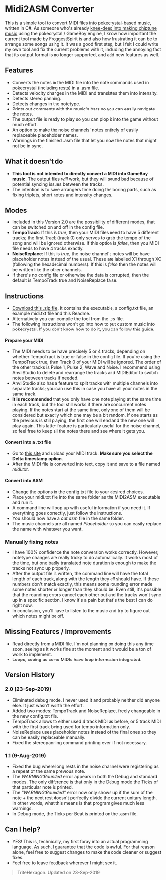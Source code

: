 # Midi2ASM Converter
This is a simple tool to convert MIDI files into [pokecrystal](https://github.com/pret/pokecrystal)-based music, written in C#. As someone who's already [knee-deep into making chiptune music](https://soundcloud.com/user-930339535/sets/all-demixes) using the pokecrystal / GameBoy engine, I know how important the current tool made by FroggestSpirit is and also how frustrating it can be to arrange some songs using it. It was a good first step, but I felt I could write my own tool and fix the current problems with it, including the annoying fact that its output format is no longer supported, and add new features as well.

## Features
* Converts the notes in the MIDI file into the note commands used in pokecrystal (including rests) in a .asm file.
* Detects velocity changes in the MIDI and translates them into intensity.
* Detects stereo panning.
* Detects changes in the notetype.
* Prints out comments with the music's bars so you can easily navigate the notes.
* The output file is ready to play so you can plop it into the game without much effort.
* An option to make the noise channels' notes entirely of easily replaceable placeholder names.
* Warnings in the finished .asm file that let you now the notes that might not be in sync.

## What it doesn't do
* **This tool is not intended to directly convert a MIDI into GameBoy music**. The output files *will* work, but they will sound bad because of potential syncing issues between the tracks.
* The intention is to save arrangers time doing the boring parts, such as fixing triplets, short notes and intensity changes.

## Modes
* Included in this Version 2.0 are the possibility of different modes, that can be switched on and off in the config file.
* **TempoTrack**: If this is *true*, then your MIDI files need to have 5 different tracks; the first Track (track 0) only serves to grab the tempo of the song and will be ignored otherwise. If this option is *false*, then you MIDI file needs to have 4 tracks exactly.
* **NoiseReplace**: If this is *true*, the noise channel's notes will be have placeholder notes instead of the usual. These are labelled X1 through XC (following the hexadecimal numbers). If this is *false* then the notes will be written like the other channels.
* If there's no config file or otherwise the data is corrupted, then the default is TempoTrack true and NoiseReplace false.

## Instructions
* [Download this .zip file](https://drive.google.com/file/d/1onOYErBBgkIeJHuYXTnHC3F3bZZKjfr-/view?usp=sharing). It contains the executable, a config.txt file, an example midi.txt file and this Readme.
* Alternatively you can compile the tool from the .cs file.
* The following instructions won't go into how to put custom music into pokecrystal. If you don't know how to do it, you can follow [this guide](https://github.com/pret/pokecrystal/wiki/Add-a-new-music-song).
#### Prepare your MIDI
* The MIDI needs to be have precisely 5 or 4 tracks, depending on whether TempoTrack is true or false in the config file. If you're using the TempoTrack true, then Track 0 of your MIDI will be ignored. The order of the other tracks is Pulse 1, Pulse 2, Wave and Noise. I recommend using AnvilStudio to delete and rearrange the tracks and MIDIEditor to switch notes between tracks if needed.
* AnvilStudio also has a feature to split tracks with multiple channels into separate tracks; you can use this in case you have all your notes in the same track.
* **It is recommended** that you only have one note playing at the same time in each track, but the tool still works if there are concurrent notes playing. If the notes start at the same time, only one of them will be considered but exactly which one may be a bit random. If one starts as the previous is still playing, the first one will end and the new one will play again. This latter feature is particularly useful for the noise channel, so feel free to keep all the notes there and see where it gets you.
#### Convert into a .txt file
* Go to [this site](http://flashmusicgames.com/midi/mid2txt.php) and upload your MIDI track. **Make sure you select the Delta timestamp option**.
* After the MIDI file is converted into text, copy it and save to a file named *midi.txt*.
#### Convert into ASM
* Change the options in the config.txt file to your desired choices.
* Place your midi.txt file into the same folder as the MIDI2ASM executable and run it.
* A command line will pop up with useful information if you need it. If everything goes correctly, just follow the instructions.
* You should now have a *out.asm* file in the same folder.
* The music channels are all named *Placeholder* so you can easily replace the name with whatever you want.
### Manually fixing notes
* I have 100% confidence the note conversion works correctly. However, notetype changes are really tricky to do automatically. It works most of the time, but one badly translated note duration is enough to make the tracks not sync up properly.
* After the output file is written, the command line will have the total length of each track, along with the length they *all* should have. If these numbers don't match exactly, this means some rounding error made some notes shorter or longer than they should be. Even still, it's possible that the rounding errors cancel each other out and the tracks won't sync up in a specific section. I know it's a pain but that's the best I can do right now.
* In conclusion, you'll have to listen to the music and try to figure out which notes might be off.

## Missing Features / Improvements 
* Read directly from a MIDI file. I'm not planning on doing this any time soon, seeing as it works fine at the moment and it would be a ton of work to implement.
* Loops, seeing as some MIDIs have loop information integrated.

## Version History
### 2.0 (23-Sep-2019)
* Eliminated debug mode. I never used it and probably neither did anyone else. It just wasn't worth the effort.
* Added two modes: TempoTrack and NoiseReplace, freely changeable in the new config.txt file.
* TempoTrack allows to either used 4 track MIDI as before, or 5 track MIDI with the first track being used for tempo information only.
* NoiseReplace uses placeholder notes instead of the final ones so they can be easily replaceable manually.
* Fixed the stereopanning command printing even if not necessary.

### 1.1 (9-Aug-2019)
* Fixed the bug where long rests in the noise channel were registering as a repeat of the same previous note.
* The *WARNING:Rounded* error appears in both the Debug and standard modes. The only difference is that only in the Debug mode the Ticks of that particular note is printed.
* The *"WARNING:Rounded"* error now only shows up if the sum of the note + the next rest doesn't perfectly divide the current unitary length. In other words, what this means is that program gives much less warnings.
* In Debug mode, the Ticks per Beat is printed on the .asm file.

## Can I help?
* YES! This is, technically, my first foray into an actual programming language. As such, I guarantee that the code is awful. For that reason alone, feel free to suggest changes to make the code cleaner or suggest fixes.
* Feel free to leave feedback wherever I might see it.

> TriteHexagon. Updated on 23-Sep-2019
